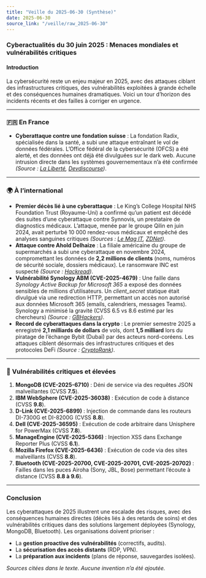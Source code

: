 ```yaml
---
title: "Veille du 2025-06-30 (Synthèse)"
date: 2025-06-30
source_link: "/veille/raw_2025-06-30"
---
```


### **Cyberactualités du 30 juin 2025 : Menaces mondiales et vulnérabilités critiques**

#### **Introduction**
La cybersécurité reste un enjeu majeur en 2025, avec des attaques ciblant des infrastructures critiques, des vulnérabilités exploitées à grande échelle et des conséquences humaines dramatiques. Voici un tour d’horizon des incidents récents et des failles à corriger en urgence.

---

### 🇫🇷 **En France**
- **Cyberattaque contre une fondation suisse** : La fondation Radix, spécialisée dans la santé, a subi une attaque entraînant le vol de données fédérales. L’Office fédéral de la cybersécurité (OFCS) a été alerté, et des données ont déjà été divulguées sur le dark web. Aucune intrusion directe dans les systèmes gouvernementaux n’a été confirmée *(Source : [La Liberté](https://www.laliberte.ch/articles/cyberattaque-contre-une-fondation-donnees-federales-concernees-1073860), [Devdiscourse](https://www.devdiscourse.com/article/technology/3486683-swiss-health-foundation-cyberattack-reaches-federal-levels))*.

---

### 🌍 **À l’international**
- **Premier décès lié à une cyberattaque** : Le King’s College Hospital NHS Foundation Trust (Royaume-Uni) a confirmé qu’un patient est décédé des suites d’une cyberattaque contre Synnovis, un prestataire de diagnostics médicaux. L’attaque, menée par le groupe Qilin en juin 2024, avait perturbé 10 000 rendez-vous médicaux et empêché des analyses sanguines critiques *(Sources : [Le Mag IT](https://www.lemagit.fr/actualites/366626860/Outre-Manche-le-premier-deces-cause-par-une-cyberattaque), [ZDNet](https://www.zdnet.fr/actualites/un-deces-relie-a-une-cyberattaque-contre-un-prestataire-medical-478211.htm))*.
- **Attaque contre Ahold Delhaize** : La filiale américaine du groupe de supermarchés a subi une cyberattaque en novembre 2024, compromettant les données de **2,2 millions de clients** (noms, numéros de sécurité sociale, dossiers médicaux). Le ransomware INC est suspecté *(Source : [Hackread](https://hackread.com/ahold-delhaize-data-breach-amid-inc-ransomware-claims/))*.
- **Vulnérabilité Synology ABM (CVE-2025-4679)** : Une faille dans *Synology Active Backup for Microsoft 365* a exposé des données sensibles de millions d’utilisateurs. Un *client_secret* statique était divulgué via une redirection HTTP, permettant un accès non autorisé aux données Microsoft 365 (emails, calendriers, messages Teams). Synology a minimisé la gravité (CVSS 6.5 vs 8.6 estimé par les chercheurs) *(Source : [GBHackers](https://gbhackers.com/synology-abm-vulnerability/))*.
- **Record de cyberattaques dans la crypto** : Le premier semestre 2025 a enregistré **2,1 milliards de dollars** de vols, dont **1,5 milliard** lors du piratage de l’échange Bybit (Dubaï) par des acteurs nord-coréens. Les attaques ciblent désormais des infrastructures critiques et des protocoles DeFi *(Source : [CryptoRank](https://cryptorank.io/news/feed/0c495-h1-2025-hacks-hit-2-1b-record-led-by-north-korean-actors-report))*.

---

### 🔐 **Vulnérabilités critiques et élevées**
1. **MongoDB (CVE-2025-6710)** : Déni de service via des requêtes JSON malveillantes (CVSS **7.5**).
2. **IBM WebSphere (CVE-2025-36038)** : Exécution de code à distance (CVSS **9.8**).
3. **D-Link (CVE-2025-6899)** : Injection de commande dans les routeurs DI-7300G et DI-8200G (CVSS **8.8**).
4. **Dell (CVE-2025-36595)** : Exécution de code arbitraire dans Unisphere for PowerMax (CVSS **7.8**).
5. **ManageEngine (CVE-2025-5366)** : Injection XSS dans Exchange Reporter Plus (CVSS **6.1**).
6. **Mozilla Firefox (CVE-2025-6436)** : Exécution de code via des sites malveillants (CVSS **8.8**).
7. **Bluetooth (CVE-2025-20700, CVE-2025-20701, CVE-2025-20702)** : Failles dans les puces Airoha (Sony, JBL, Bose) permettant l’écoute à distance (CVSS **8.8 à 9.6**).

---

### **Conclusion**
Les cyberattaques de 2025 illustrent une escalade des risques, avec des conséquences humaines directes (décès liés à des retards de soins) et des vulnérabilités critiques dans des solutions largement déployées (Synology, MongoDB, Bluetooth). Les organisations doivent prioriser :
- La **gestion proactive des vulnérabilités** (correctifs, audits).
- La **sécurisation des accès distants** (RDP, VPN).
- La **préparation aux incidents** (plans de réponse, sauvegardes isolées).

*Sources citées dans le texte. Aucune invention n’a été ajoutée.*